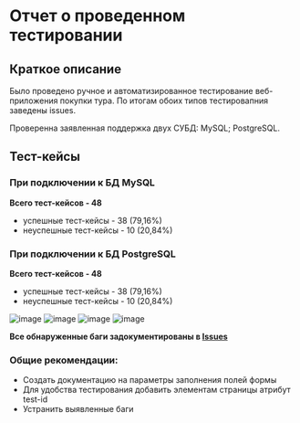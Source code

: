 # Отчет о проведенном тестировании

## Краткое описание

Было проведено ручное и автоматизированное тестирование веб-приложения покупки тура.
По итогам обоих типов тестировапния заведены issues.

Проверенна заявленная поддержка двух СУБД:
MySQL;
PostgreSQL.

## Тест-кейсы

### При подключении к БД MySQL
**Всего тест-кейсов - 48**
* успешные тест-кейсы - 38 (79,16%)
* неуспешные тест-кейсы - 10 (20,84%)

### При подключении к БД PostgreSQL
**Всего тест-кейсов - 48**
* успешные тест-кейсы - 38 (79,16%)
* неуспешные тест-кейсы - 10 (20,84%)

![image](https://github.com/user-attachments/assets/089b8854-0e0e-46cf-a6d8-f52a1b8b6fe6)
![image](https://github.com/user-attachments/assets/a123cf6c-e2da-4afa-8bf5-e07f5944ada7)
![image](https://github.com/user-attachments/assets/44f80f6a-cd2d-49a6-98d4-799595587c0d)
![image](https://github.com/user-attachments/assets/890fb85c-acb6-4c09-9ea6-1373e5ce60f1)

**Все обнаруженные баги задокументированы в [Issues](https://github.com/Juliyap2887/Diplom/issues)**

### Общие рекомендации:
* Создать документацию на параметры заполнения полей формы
* Для удобства тестирования добавить элементам страницы атрибут test-id
* Устранить выявленные баги

  
